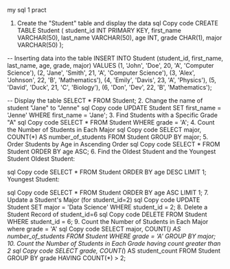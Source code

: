 my sql 1 pract




1. Create the "Student" table and display the data
sql
Copy code
CREATE TABLE Student (
    student_id INT PRIMARY KEY,
    first_name VARCHAR(50),
    last_name VARCHAR(50),
    age INT,
    grade CHAR(1),
    major VARCHAR(50)
);

-- Inserting data into the table
INSERT INTO Student (student_id, first_name, last_name, age, grade, major)
VALUES 
(1, 'John', 'Doe', 20, 'A', 'Computer Science'),
(2, 'Jane', 'Smith', 21, 'A', 'Computer Science'),
(3, 'Alex', 'Johnson', 22, 'B', 'Mathematics'),
(4, 'Emily', 'Davis', 23, 'A', 'Physics'),
(5, 'David', 'Duck', 21, 'C', 'Biology'),
(6, 'Don', 'Dev', 22, 'B', 'Mathematics');

-- Display the table
SELECT * FROM Student;
2. Change the name of student "Jane" to "Jenne"
sql
Copy code
UPDATE Student
SET first_name = 'Jenne'
WHERE first_name = 'Jane';
3. Find Students with a Specific Grade "A"
sql
Copy code
SELECT * FROM Student
WHERE grade = 'A';
4. Count the Number of Students in Each Major
sql
Copy code
SELECT major, COUNT(*) AS number_of_students
FROM Student
GROUP BY major;
5. Order Students by Age in Ascending Order
sql
Copy code
SELECT * FROM Student
ORDER BY age ASC;
6. Find the Oldest Student and the Youngest Student
Oldest Student:

sql
Copy code
SELECT * FROM Student
ORDER BY age DESC
LIMIT 1;
Youngest Student:

sql
Copy code
SELECT * FROM Student
ORDER BY age ASC
LIMIT 1;
7. Update a Student's Major (for student_id=2)
sql
Copy code
UPDATE Student
SET major = 'Data Science'
WHERE student_id = 2;
8. Delete a Student Record of student_id=6
sql
Copy code
DELETE FROM Student
WHERE student_id = 6;
9. Count the Number of Students in Each Major where grade = 'A'
sql
Copy code
SELECT major, COUNT(*) AS number_of_students
FROM Student
WHERE grade = 'A'
GROUP BY major;
10. Count the Number of Students in Each Grade having count greater than 2
sql
Copy code
SELECT grade, COUNT(*) AS student_count
FROM Student
GROUP BY grade
HAVING COUNT(*) > 2;
